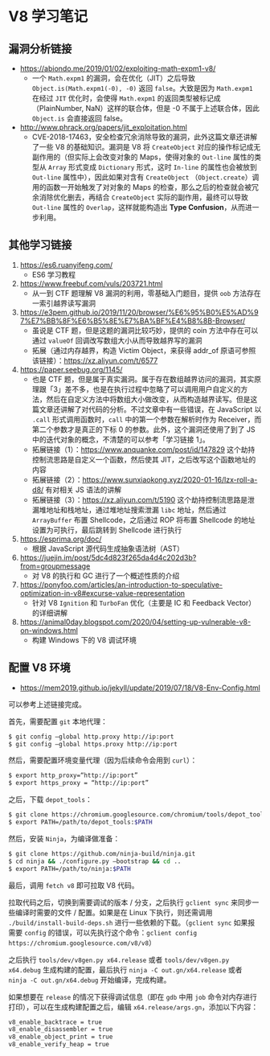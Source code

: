 # V8 学习笔记

## 漏洞分析链接

* <https://abiondo.me/2019/01/02/exploiting-math-expm1-v8/>
    * 一个 `Math.expm1` 的漏洞，会在优化（JIT）之后导致 `Object.is(Math.expm1(-0), -0)` 返回 `false`。大致是因为 `Math.expm1` 在经过 `JIT` 优化时，会使得 `Math.expm1` 的返回类型被标记成（PlainNumber, NaN）这样的联合体，但是 -0 不属于上述联合体，因此 `Object.is` 会直接返回 false。
* <http://www.phrack.org/papers/jit_exploitation.html>
    * CVE-2018-17463，安全检查冗余消除导致的漏洞，此外这篇文章还讲解了一些 V8 的基础知识。漏洞是 V8 将 `CreateObject` 对应的操作标记成无副作用的（但实际上会改变对象的 Maps，使得对象的 `Out-line` 属性的类型从 `Array` 形式变成 `Dictionary` 形式，这时 `In-line` 的属性也会被放到 `Out-line` 属性中），因此如果对含有 `CreateObject` （`Object.create`）调用的函数一开始触发了对对象的 Maps 的检查，那么之后的检查就会被冗余消除优化删去，再结合 `CreateObject` 实际的副作用，最终可以导致 `Out-line` 属性的 `Overlap`，这样就能构造出 **Type Confusion**，从而进一步利用。

## 其他学习链接

1. <https://es6.ruanyifeng.com/>
    * ES6 学习教程
2. <https://www.freebuf.com/vuls/203721.html>
    * 从一到 CTF 题理解 V8 漏洞的利用，零基础入门题目，提供 `oob` 方法存在一索引越界读写漏洞
3. <https://e3pem.github.io/2019/11/20/browser/%E6%95%B0%E5%AD%97%E7%BB%8F%E6%B5%8E%E7%BA%BF%E4%B8%8B-Browser/>
    * 虽说是 CTF 题，但是这题的漏洞比较巧妙，提供的 coin 方法中存在可以通过 `valueOf` 回调改写数组大小从而导致越界写的漏洞
    * 拓展（通过内存越界，构造 Victim Object，来获得 addr_of 原语可参照该链接）：<https://xz.aliyun.com/t/6577>
4. <https://paper.seebug.org/1145/>
    * 也是 CTF 题，但是属于真实漏洞。属于存在数组越界访问的漏洞，其实原理跟「3」差不多，也是在执行过程中忽略了可以调用用户自定义的方法，然后在自定义方法中将数组大小做改变，从而构造越界读写。但是这篇文章还讲解了对代码的分析。不过文章中有一些错误，在 JavaScript 以 `.call` 形式调用函数时，`call` 中的第一个参数在解析时作为 Receiver，而第二个参数才是真正的下标 0 的参数。此外，这个漏洞还使用了到了 JS 中的迭代对象的概念，不清楚的可以参考「学习链接 1」。
    * 拓展链接（1）：<https://www.anquanke.com/post/id/147829> 这个劫持控制流思路是自定义一个函数，然后使其 JIT，之后改写这个函数地址的内容
    * 拓展链接（2）：<https://www.sunxiaokong.xyz/2020-01-16/lzx-roll-a-d8/> 有对相关 JS 语法的讲解
    * 拓展链接（3）：<https://xz.aliyun.com/t/5190> 这个劫持控制流思路是泄漏堆地址和栈地址，通过堆地址搜索泄漏 `libc` 地址，然后通过 `ArrayBuffer` 布置 Shellcode，之后通过 ROP 将布置 Shellcode 的地址设置为可执行，最后跳转到 Shellcode 进行执行
5. <https://esprima.org/doc/>
    * 根据 JavaScript 源代码生成抽象语法树（AST）
6. <https://juejin.im/post/5dc4d823f265da4d4c202d3b?from=groupmessage>
    * 对 V8 的执行和 GC 进行了一个概述性质的介绍
7. <https://ponyfoo.com/articles/an-introduction-to-speculative-optimization-in-v8#excurse-value-representation>
    * 针对 V8 `Ignition` 和 `TurboFan` 优化（主要是 IC 和 Feedback Vector）的详细讲解
8. <https://animal0day.blogspot.com/2020/04/setting-up-vulnerable-v8-on-windows.html>
    * 构建 Windows 下的 V8 调试环境

## 配置 V8 环境

* <https://mem2019.github.io/jekyll/update/2019/07/18/V8-Env-Config.html>

可以参考上述链接完成。

首先，需要配置 `git` 本地代理：

```sh
$ git config —global http.proxy http://ip:port
$ git config —global https.proxy http://ip:port
```

然后，需要配置环境变量代理（因为后续命令会用到 `curl`）：

```sh
$ export http_proxy=“http://ip:port”
$ export https_proxy = “http://ip:port”
```

之后，下载 `depot_tools`：

```sh
$ git clone https://chromium.googlesource.com/chromium/tools/depot_tools.git
$ export PATH=/path/to/depot_tools:$PATH
```

然后，安装 `Ninja`，为编译做准备：

```sh
$ git clone https://github.com/ninja-build/ninja.git
$ cd ninja && ./configure.py —bootstrap && cd ..
$ export PATH=/path/to/ninja:$PATH
```

最后，调用 `fetch v8` 即可拉取 V8 代码。

拉取代码之后，切换到需要调试的版本 / 分支，之后执行 `gclient sync` 来同步一些编译时需要的文件 / 配置。如果是在 Linux 下执行，则还需调用 `./build/install-build-deps.sh` 进行一些依赖的下载。（`gclient sync` 如果报需要 `config` 的错误，可以先执行这个命令：`gclient config https://chromium.googlesource.com/v8/v8`）

之后执行 `tools/dev/v8gen.py x64.release` 或者 `tools/dev/v8gen.py x64.debug` 生成构建的配置，最后执行 `ninja -C out.gn/x64.release` 或者 `ninja -C out.gn/x64.debug` 开始编译，完成构建。

如果想要在 `release` 的情况下获得调试信息（即在 `gdb` 中用 `job` 命令对内存进行打印），可以在生成构建配置之后，编辑 `x64.release/args.gn`，添加以下内容：

```sh
v8_enable_backtrace = true
v8_enable_disassembler = true
v8_enable_object_print = true
v8_enable_verify_heap = true
```